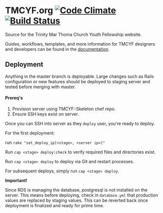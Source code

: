 TMCYF.org [![Code Climate](https://codeclimate.com/github/tmcyf/tmcyf.png)](https://codeclimate.com/github/tmcyf/tmcyf) [![Build Status](https://travis-ci.org/tmcyf/tmcyf.png?branch=master)](https://travis-ci.org/tmcyf/tmcyf)
=======

Source for the Trinity Mar Thoma Church Youth Fellowship website.


Guides, workflows, templates, and more information for TMCYF designers and developers can be found in the [documentation](http://tmcyf.github.io/).


## Deployment

Anything in the master branch is deployable. Large changes such as Rails configuration or new features should be deployed to staging server and tested before merging with master.

#### Prereq's

1. Provision server using TMCYF::Skeleton chef repo.
2. Ensure SSH keys exist on server.

Once you can SSH into server as they `deploy` user, you're ready to deploy.

For the first deployment:

run `rake "set_deploy_ip[<stage>, <server ip>]"`

Run `cap <stage> deploy:check` to verify required files and directories exist.

Run `cap <stage> deploy` to deploy via Git and restart processes.

For subsequent deploys, simply run `cap <stage> deploy`.

**Important!**

Since RDS is managing the database, postgresql is not installed on the server. This means before deploying, check in `database.yml` that production values are replaced by staging values. This can be reverted back once deployment is finalized and ready for prime time.

